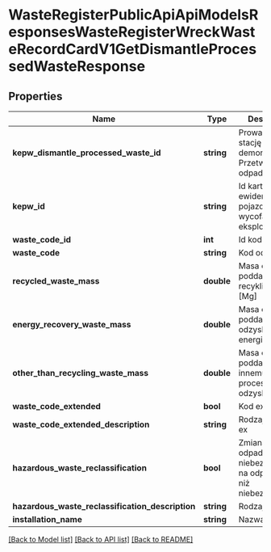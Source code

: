 # WasteRegisterPublicApiApiModelsResponsesWasteRegisterWreckWasteRecordCardV1GetDismantleProcessedWasteResponse

## Properties
Name | Type | Description | Notes
------------ | ------------- | ------------- | -------------
**kepw_dismantle_processed_waste_id** | **string** | Prowadzący stację demontażu - Przetwarzne odpady | [optional] 
**kepw_id** | **string** | Id karty ewidencji pojazdów wycofanych z eksploatacji | [optional] 
**waste_code_id** | **int** | Id kodu odpadu | [optional] 
**waste_code** | **string** | Kod odpadu | [optional] 
**recycled_waste_mass** | **double** | Masa odpadów poddanych recyklingowi [Mg] | [optional] 
**energy_recovery_waste_mass** | **double** | Masa odpadów poddanych odzyskowi energii [Mg] | [optional] 
**other_than_recycling_waste_mass** | **double** | Masa odpadów poddanych innemu procesowi odzysku [Mg] | [optional] 
**waste_code_extended** | **bool** | Kod ex | [optional] 
**waste_code_extended_description** | **string** | Rodzaj odpadu ex | [optional] 
**hazardous_waste_reclassification** | **bool** | Zmiana statusu odpadów niebezpiecznych na odpady inne niż niebezpieczne | [optional] 
**hazardous_waste_reclassification_description** | **string** | Rodzaj odpadu | [optional] 
**installation_name** | **string** | Nazwa instalacji | [optional] 

[[Back to Model list]](../README.md#documentation-for-models) [[Back to API list]](../README.md#documentation-for-api-endpoints) [[Back to README]](../README.md)


